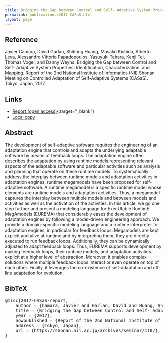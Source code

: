 ```yaml
---
title: Bridging the Gap between Control and Self- Adaptive System Properties&#058; Identification, Characterization, and Mapping
permalink: publications/2017-CASaS.html
layout: page
---
```


## Reference
Javier Camara, David Garlan, Shihong Huang, Masako Kishida, Alberto Leva, Alessandro Vittorio Papadopoulos, Yasuyuki Tahara, Kenji Tei, Thomas Vogel, and Danny Weyns. Bridging the Gap between Control and Self- Adaptive System Properties: Identification, Characterization, and Mapping. Report of the 2nd National Institute of Informatics (NII) Shonan Meeting on Controlled Adaptation of Self-Adaptive Systems (CASaS). Tokyo, Japan, 2017.

## Links
* [Report (open access)](https://shonan.nii.ac.jp/archives/seminar/110/){:target="_blank"}
* [Local copy](/assets/pdf/2017-CASaS.pdf)

## Abstract
The development of self-adaptive software requires the engineering of an adaptation engine that controls and adapts the underlying adaptable software by means of feedback loops. The adaptation engine often describes the adaptation by using runtime models representing relevant aspects of the adaptable software and particular activities such as analysis and planning that operate on these runtime models. To systematically address the interplay between runtime models and adaptation activities in adaptation engines, runtime megamodels have been proposed for self-adaptive software. A runtime megamodel is a specific runtime model whose elements are runtime models and adaptation activities. Thus, a megamodel captures the interplay between multiple models and between models and activities as well as the activation of the activities. In this article, we go one step further and present a modeling language for ExecUtable RuntimE MegAmodels (EUREMA) that considerably eases the development of adaptation engines by following a model-driven engineering approach. We provide a domain-specific modeling language and a runtime interpreter for adaptation engines, in particular for feedback loops. Megamodels are kept explicit and alive at runtime and by interpreting them, they are directly executed to run feedback loops. Additionally, they can be dynamically adjusted to adapt feedback loops. Thus, EUREMA supports development by making feedback loops, their runtime models, and adaptation activities explicit at a higher level of abstraction. Moreover, it enables complex solutions where multiple feedback loops interact or even operate on top of each other. Finally, it leverages the co-existence of self-adaptation and off-line adaptation for evolution.

## BibTeX

<div class="bibtex">
<pre>@misc{2017-CASaS-report,
	author = {Camara, Javier and Garlan, David and Huang, Shihong and Kishida, Masako and Leva, Alberto and Papadopoulos, Alessandro Vittorio and Tahara, Yasuyuki and Tei, Kenji and Vogel, Thomas and Weyns, Danny},
	title = {Bridging the Gap between Control and Self- Adaptive System Properties: Identification, Characterization, and Mapping},
	year = {2017},
	howpublished = {Report of the 2nd National Institute of Informatics (NII) Shonan Meeting on Controlled Adaptation of Self-Adaptive Systems (CASaS)},
	address = {Tokyo, Japan},
	url = {https://shonan.nii.ac.jp/archives/seminar/110/},
}</pre>
</div>
